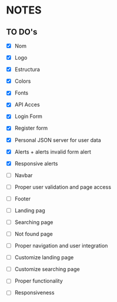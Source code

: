 # NOTES

## TO DO's
- [X] Nom
- [X] Logo
- [X] Estructura
- [X] Colors
- [X] Fonts
- [X] API Acces
- [X] Login Form
- [X] Register form
- [X] Personal JSON server for user data
- [X] Alerts + alerts invalid form alert
- [X] Responsive alerts

- [ ] Navbar
- [ ] Proper user validation and page access
- [ ] Footer
- [ ] Landing pag
- [ ] Searching page
- [ ] Not found page
- [ ] Proper navigation and user integration
- [ ] Customize landing page
- [ ] Customize searching page
- [ ] Proper functionality
- [ ] Responsiveness
